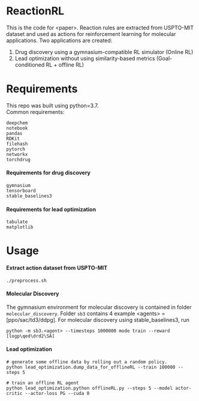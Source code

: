 # ReactionRL
This is the code for \<paper\>. Reaction rules are extracted from USPTO-MIT dataset and used as actions for reinforcement learning for molecular applications. Two applications are created:  
1. Drug discovery using a gymnasium-compatible RL simulator (Online RL)
2. Lead optimization without using similarity-based metrics (Goal-conditioned RL + offline RL)


# Requirements
This repo was built using python=3.7.  
Common requirements:
```
deepchem
notebook
pandas
RDKit
filehash
pytorch
networkx
torchdrug
````

#### Requirements for drug discovery
```
gymnasium
tensorboard
stable_baselines3
```


#### Requirements for lead optimization
```
tabulate
matplotlib
```

# Usage
#### Extract action dataset from USPTO-MIT
```
./preprocess.sh
```

#### Molecular Discovery
The gymnasium environment for molecular discovery is contained in folder `molecular_discovery`. Folder `sb3` contains 4 example \<agents\> = [ppo/sac/td3/ddpg]. For molecular discovery using stable_baselines3, run 

```
python -m sb3.<agent> --timesteps 1000000 mode train --reward [logp\qed\drd2\SA]
```

#### Lead optimization
```
# generate some offline data by rolling out a random policy.
python lead_optimization.dump_data_for_offlineRL --train 100000 --steps 5

# train an offline RL agent
python lead_optimization.python offlineRL.py --steps 5 --model actor-critic --actor-loss PG --cuda 0 
```

